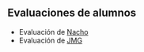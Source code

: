 ## Evaluaciones de alumnos
- Evaluación de [Nacho](https://github.com/NMenendezz/The-Javascript-Bootcamp-Modulo-2-Evaluacion)
- Evaluación de [JMG](https://github.com/jmanwel/bootcamp_javascript/tree/main/DOM/evaluation)
